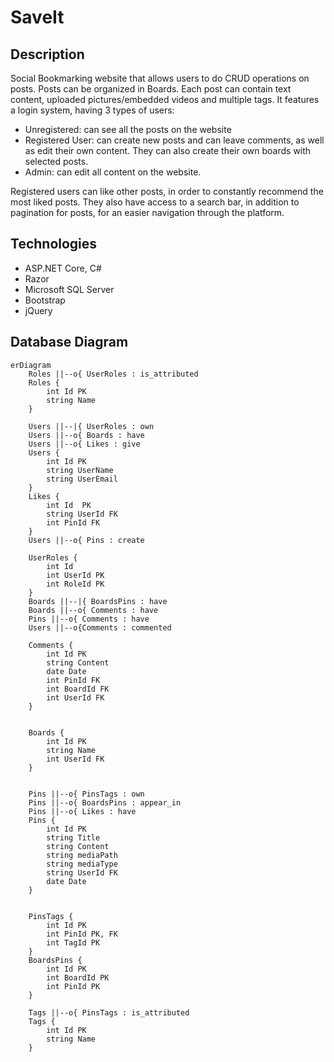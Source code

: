 # SaveIt

## Description ##

Social Bookmarking website that allows users to do CRUD operations on posts. Posts can be organized in Boards. Each post can contain text content, uploaded pictures/embedded videos and multiple tags.
It features a login system, having 3 types of users:
* Unregistered: can see all the posts on the website
* Registered User: can create new posts and can leave comments, as well as edit their own content. They can also create their own boards with selected posts.
* Admin: can edit all content on the website.

Registered users can like other posts, in order to constantly recommend the most liked posts. They also have access to a search bar, in addition to pagination for posts, for an easier navigation through the platform.



## Technologies ## 

* ASP.NET Core, C#
* Razor
* Microsoft SQL Server
* Bootstrap
* jQuery


## Database Diagram ##
```mermaid
erDiagram
    Roles ||--o{ UserRoles : is_attributed
    Roles {
        int Id PK
        string Name
    }
    
    Users ||--|{ UserRoles : own
    Users ||--o{ Boards : have
    Users ||--o{ Likes : give
    Users {
        int Id PK
        string UserName
        string UserEmail
    }
    Likes {
        int Id  PK
        string UserId FK
        int PinId FK
    }
    Users ||--o{ Pins : create
    
    UserRoles {
        int Id
        int UserId PK
        int RoleId PK
    }
    Boards ||--|{ BoardsPins : have
    Boards ||--o{ Comments : have
    Pins ||--o{ Comments : have
    Users ||--o{Comments : commented

    Comments {
        int Id PK
        string Content
        date Date
        int PinId FK
        int BoardId FK
        int UserId FK
    }
    

    Boards {
        int Id PK
        string Name
        int UserId FK
    }
    
    
    Pins ||--o{ PinsTags : own
    Pins ||--o{ BoardsPins : appear_in
    Pins ||--o{ Likes : have
    Pins {
        int Id PK
        string Title
        string Content
        string mediaPath
        string mediaType
        string UserId FK
        date Date
    }
    
    
    PinsTags {
        int Id PK
        int PinId PK, FK
        int TagId PK
    }
    BoardsPins {
        int Id PK
        int BoardId PK
        int PinId PK
    }

    Tags ||--o{ PinsTags : is_attributed
    Tags {
        int Id PK
        string Name
    }
```


